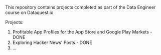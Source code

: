 This repository contains projects completed as part of the Data Engineer course on Dataquest.io

Projects:

1. Profitable App Profiles for the App Store and Google Play Markets - DONE
2. Exploring Hacker News' Posts - DONE
3. ...
